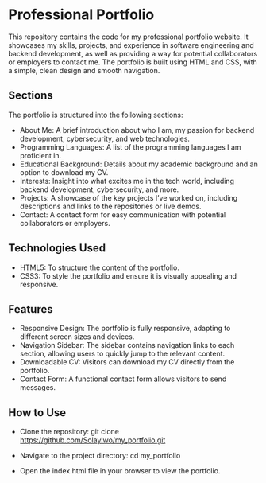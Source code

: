  # Professional Portfolio
 This repository contains the code for my professional portfolio website. It showcases my skills, projects, and experience in software engineering and backend development, as well as providing a way for potential collaborators or employers to contact me. The portfolio is built using HTML and CSS, with a simple, clean design and smooth navigation.

 ## Sections
 The portfolio is structured into the following sections:

- About Me: A brief introduction about who I am, my passion for backend development, cybersecurity, and web technologies.
- Programming Languages: A list of the programming languages I am proficient in.
- Educational Background: Details about my academic background and an option to download my CV.
- Interests: Insight into what excites me in the tech world, including backend development, cybersecurity, and more.
- Projects: A showcase of the key projects I’ve worked on, including descriptions and links to the repositories or live demos.
- Contact: A contact form for easy communication with potential collaborators or employers.

## Technologies Used

- HTML5: To structure the content of the portfolio.
- CSS3: To style the portfolio and ensure it is visually appealing and responsive.

## Features

- Responsive Design: The portfolio is fully responsive, adapting to different screen sizes and devices.
- Navigation Sidebar: The sidebar contains navigation links to each section, allowing users to quickly jump to the relevant content.
- Downloadable CV: Visitors can download my CV directly from the portfolio.
- Contact Form: A functional contact form allows visitors to send messages.

## How to Use

- Clone the repository:
    git clone https://github.com/Solayiwo/my_portfolio.git

- Navigate to the project directory:
    cd my_portfolio

- Open the index.html file in your browser to view the portfolio.